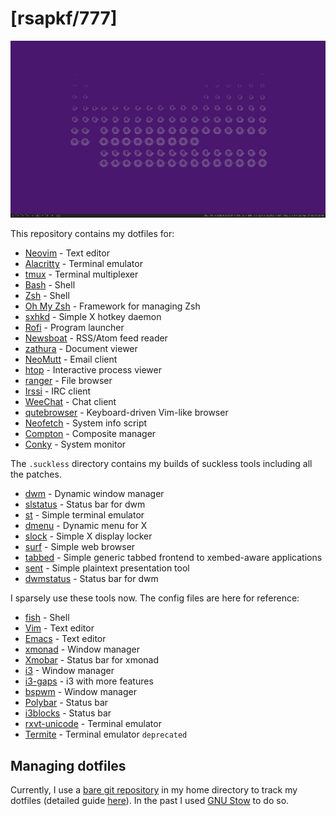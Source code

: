# [rsapkf/777]

![screenshot](screenshots/1.png)

This repository contains my dotfiles for:

- [Neovim](https://github.com/neovim/neovim) - Text editor
- [Alacritty](https://github.com/jwilm/alacritty) - Terminal emulator
- [tmux](https://github.com/tmux/tmux) - Terminal multiplexer
- [Bash](https://www.gnu.org/software/bash) - Shell
- [Zsh](https://sourceforge.net/p/zsh/code/ci/master/tree) - Shell
- [Oh My Zsh](https://github.com/robbyrussell/oh-my-zsh) - Framework for managing Zsh
- [sxhkd](https://github.com/baskerville/sxhkd) - Simple X hotkey daemon
- [Rofi](https://github.com/davatorium/rofi) - Program launcher
- [Newsboat](https://github.com/newsboat/newsboat) - RSS/Atom feed reader
- [zathura](https://github.com/pwmt/zathura) - Document viewer
- [NeoMutt](https://github.com/neomutt/neomutt) - Email client
- [htop](https://github.com/hishamhm/htop) - Interactive process viewer
- [ranger](https://github.com/ranger/ranger) - File browser
- [Irssi](https://github.com/irssi/irssi) - IRC client
- [WeeChat](https://github.com/weechat/weechat) - Chat client
- [qutebrowser](https://github.com/qutebrowser/qutebrowser) - Keyboard-driven Vim-like browser
- [Neofetch](https://github.com/dylanaraps/neofetch) - System info script
- [Compton](https://github.com/chjj/compton) - Composite manager
- [Conky](https://github.com/brndnmtthws/conky) - System monitor

The `.suckless` directory contains my builds of suckless tools including all the patches.

- [dwm](https://git.suckless.org) - Dynamic window manager
- [slstatus](https://git.suckless.org) - Status bar for dwm
- [st](https://git.suckless.org/) - Simple terminal emulator
- [dmenu](https://git.suckless.org) - Dynamic menu for X
- [slock](https://git.suckless.org) - Simple X display locker
- [surf](https://git.suckless.org) - Simple web browser
- [tabbed](https://git.suckless.org) - Simple generic tabbed frontend to xembed-aware applications
- [sent](https://git.suckless.org) - Simple plaintext presentation tool
- [dwmstatus](https://git.suckless.org) - Status bar for dwm

I sparsely use these tools now. The config files are here for reference:

- [fish](https://github.com/fish-shell/fish-shell) - Shell
- [Vim](https://github.com/vim/vim) - Text editor
- [Emacs](https://www.gnu.org/software/emacs) - Text editor
- [xmonad](https://github.com/xmonad/xmonad) - Window manager
- [Xmobar](https://github.com/jaor/xmobar) - Status bar for xmonad
- [i3](https://github.com/i3/i3) - Window manager
- [i3-gaps](https://github.com/Airblader/i3) - i3 with more features
- [bspwm](https://github.com/baskerville/bspwm) - Window manager
- [Polybar](https://github.com/polybar/polybar) - Status bar
- [i3blocks](https://github.com/vivien/i3blocks) - Status bar
- [rxvt-unicode](http://software.schmorp.de/pkg/rxvt-unicode.html) - Terminal emulator
- [Termite](https://github.com/thestinger/termite) - Terminal emulator `deprecated`

## Managing dotfiles

Currently, I use a [bare git repository](https://news.ycombinator.com/item?id=11070797) in my home directory to track my dotfiles (detailed guide [here](https://www.atlassian.com/git/tutorials/dotfiles)). In the past I used [GNU Stow](https://www.gnu.org/software/stow/manual/stow.html) to do so.

